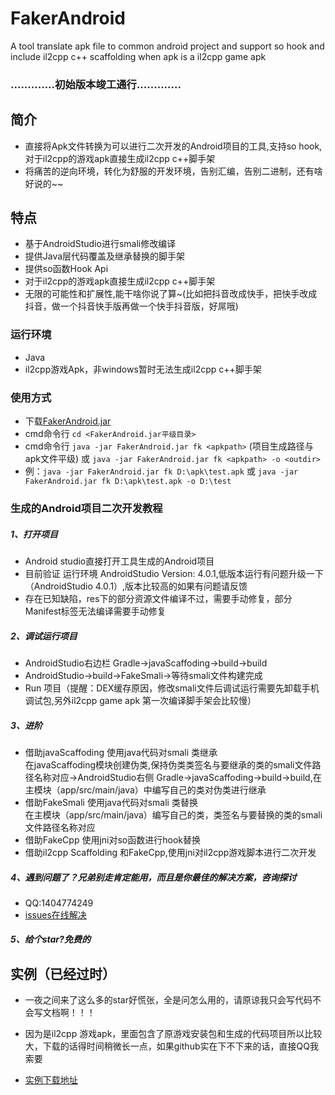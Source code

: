
# FakerAndroid
A tool translate apk file to common android project and support so hook and include il2cpp c++ scaffolding when apk is a il2cpp game apk

### .............初始版本竣工通行.............

## 简介
- 直接将Apk文件转换为可以进行二次开发的Android项目的工具,支持so hook,对于il2cpp的游戏apk直接生成il2cpp c++脚手架
- 将痛苦的逆向环境，转化为舒服的开发环境，告别汇编，告别二进制，还有啥好说的~~ 
## 特点

- 基于AndroidStudio进行smali修改编译
- 提供Java层代码覆盖及继承替换的脚手架
- 提供so函数Hook Api
- 对于il2cpp的游戏apk直接生成il2cpp c++脚手架
- 无限的可能性和扩展性,能干啥你说了算~(比如把抖音改成快手，把快手改成抖音，做一个抖音快手版再做一个快手抖音版，好屌哦)

### 运行环境
- Java
- il2cpp游戏Apk，非windows暂时无法生成il2cpp c++脚手架
### 使用方式
- 下载[FakerAndroid.jar](https://github.com/Efaker/FakerAndroid/releases/tag/0.0.1)
- cmd命令行 ```cd <FakerAndroid.jar平级目录>``` 
- cmd命令行 ```java -jar FakerAndroid.jar fk <apkpath>``` (项目生成路径与apk文件平级) 或 ```java -jar FakerAndroid.jar fk <apkpath> -o <outdir>```
- 例：```java -jar FakerAndroid.jar fk D:\apk\test.apk``` 或 ```java -jar FakerAndroid.jar fk D:\apk\test.apk -o D:\test```

### 生成的Android项目二次开发教程

##### 1、打开项目
- Android studio直接打开工具生成的Android项目
- 目前验证 运行环境 AndroidStudio Version: 4.0.1,低版本运行有问题升级一下（AndroidStudio 4.0.1）,版本比较高的如果有问题请反馈
- 存在已知缺陷，res下的部分资源文件编译不过，需要手动修复，部分Manifest标签无法编译需要手动修复

##### 2、调试运行项目
- AndroidStudio右边栏  Gradle->javaScaffoding->build->build
- AndroidStudio->build->FakeSmali->等待smali文件构建完成
- Run 项目（提醒：DEX缓存原因，修改smali文件后调试运行需要先卸载手机调试包,另外il2cpp game apk 第一次编译脚手架会比较慢）
##### 3、进阶
- 借助javaScaffoding 使用java代码对smali 类继承  
  在javaScaffoding模块创建伪类,保持伪类类签名与要继承的类的smali文件路径名称对应->AndroidStudio右侧 Gradle->javaScaffoding->build->build,在主模块（app/src/main/java）中编写自己的类对伪类进行继承  
- 借助FakeSmali 使用java代码对smali 类替换  
  在主模块（app/src/main/java）编写自己的类，类签名与要替换的类的smali文件路径名称对应
- 借助FakeCpp 使用jni对so函数进行hook替换
- 借助il2cpp Scaffolding 和FakeCpp,使用jni对il2cpp游戏脚本进行二次开发




##### 4、遇到问题了？兄弟别走肯定能用，而且是你最佳的解决方案，咨询探讨
- QQ:1404774249
- [issues在线解决](https://github.com/Efaker/FakerAndroid/issues)
##### 5、给个star?免费的           


## 实例（已经过时）
- 一夜之间来了这么多的star好慌张，全是问怎么用的，请原谅我只会写代码不会写文档啊！！！  

- 因为是il2cpp 游戏apk，里面包含了原游戏安装包和生成的代码项目所以比较大，下载的话得时间稍微长一点，如果github实在下不下来的话，直接QQ我索要
- [实例下载地址](https://github.com/Efaker/FakerAndroid-Demos/releases/tag/BasicDemo1)







        
        
        
        
        
      
                
 








